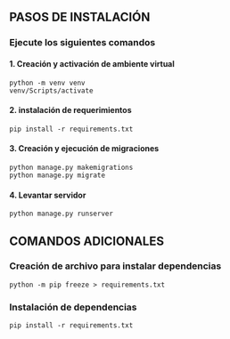 ## PASOS DE INSTALACIÓN
### Ejecute los siguientes comandos

#### 1. Creación y activación de ambiente virtual
```
python -m venv venv
venv/Scripts/activate 
```

#### 2. instalación de requerimientos
```
pip install -r requirements.txt
```

#### 3. Creación y ejecución de migraciones
```
python manage.py makemigrations
python manage.py migrate
```

#### 4. Levantar servidor
```
python manage.py runserver  
```

## COMANDOS ADICIONALES
### Creación de archivo para instalar dependencias
```
python -m pip freeze > requirements.txt
```
### Instalación de dependencias
```
pip install -r requirements.txt
```
